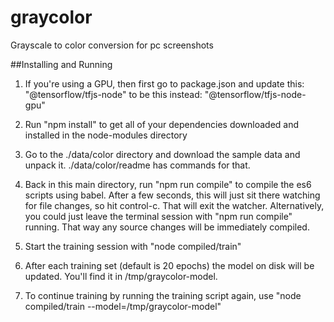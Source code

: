 # graycolor
Grayscale to color conversion for pc screenshots


##Installing and Running 

1. If you're using a GPU, then first go to package.json and update this:
        "@tensorflow/tfjs-node"
    to be this instead:
        "@tensorflow/tfjs-node-gpu"
    
2. Run "npm install" to get all of your dependencies downloaded and installed in the node-modules directory

3. Go to the ./data/color directory and download the sample data and unpack it.  ./data/color/readme has commands for that.

4. Back in this main directory, run "npm run compile" to compile the es6 scripts using babel.  After a few seconds, this will just sit there watching for file changes, so hit control-c.  That will exit the watcher.  Alternatively, you could just leave the terminal session with "npm run compile" running.  That way any source changes will be immediately compiled.

5. Start the training session with "node compiled/train"

6. After each training set (default is 20 epochs) the model on disk will be updated.  You'll find it in /tmp/graycolor-model.

7. To continue training by running the training script again, use "node compiled/train --model=/tmp/graycolor-model"
